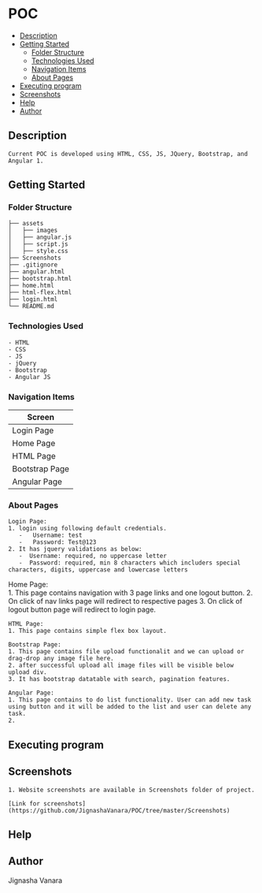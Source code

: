 # POC

* [Description](#description) <br/>
* [Getting Started](#getting-started) <br/>
    * [Folder Structure](#folder-structure)<br/>
    * [Technologies Used](#technologies-used)<br/>
    * [Navigation Items](#navigation-items)<br/>
    * [About Pages](#about-pages)<br/>
* [Executing program](#executing-program) <br/>
* [Screenshots](#screenshots) <br/>
* [Help](#help) <br/>
* [Author](#author) <br/>


## Description
    Current POC is developed using HTML, CSS, JS, JQuery, Bootstrap, and Angular 1.

## Getting Started


### Folder Structure
   
    ├── assets
    │   ├── images
    │   ├── angular.js
    │   ├── script.js
    │   ├── style.css
    ├── Screenshots
    ├── .gitignore
    ├── angular.html
    ├── bootstrap.html
    ├── home.html
    ├── html-flex.html
    ├── login.html
    └── README.md
     
### Technologies Used
    - HTML
    - CSS
    - JS
    - jQuery
    - Bootstrap
    - Angular JS
       
### Navigation Items

| Screen                        |
|-------------------------------|
| Login Page                    |
| Home Page                     | 
| HTML Page                     |
| Bootstrap Page                |
| Angular Page                  |

### About Pages 

    Login Page:
    1. login using following default credentials.
       -   Username: test
       -   Password: Test@123
    2. It has jquery validations as below:
       -  Username: required, no uppercase letter
       -  Password: required, min 8 characters which includers special characters, digits, uppercase and lowercase letters

   Home Page:   
    1. This page contains navigation with 3 page links and one logout button.
    2. On click of nav links page will redirect to respective pages
    3. On click of logout button page will redirect to login page.  

    HTML Page: 
    1. This page contains simple flex box layout.

    Bootstrap Page:
    1. This page contains file upload functionalit and we can upload or drag-drop any image file here.
    2. after successful upload all image files will be visible below upload div.
    3. It has bootstrap datatable with search, pagination features.

    Angular Page:
    1. This page contains to do list functionality. User can add new task using button and it will be added to the list and user can delete any task.
    2. 
## Executing program

## Screenshots
    1. Website screenshots are available in Screenshots folder of project. 
    
    [Link for screenshots](https://github.com/JignashaVanara/POC/tree/master/Screenshots)

## Help

## Author
Jignasha Vanara
